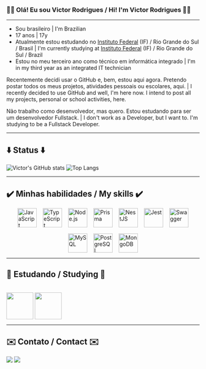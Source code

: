 ### 👋👑 Olá! Eu sou Victor Rodrigues / Hi! I'm Victor Rodrigues 👋👑

<hr>

- Sou brasileiro  |  I'm Brazilian
- 17 anos  |  17y
- Atualmente estou estudando no [Instituto Federal](https://ifrs.edu.br) (IF) / Rio Grande do Sul / Brasil  |  I'm currently studying at [Instituto Federal](https://ifrs.edu.br) (IF) / Rio Grande do Sul / Brazil
- Estou no meu terceiro ano como técnico em informática integrado  |  I'm in my third year as an integrated IT technician

Recentemente decidi usar o GitHub e, bem, estou aqui agora. Pretendo postar todos os meus projetos, atividades pessoais ou escolares, aqui.  |  I recently decided to use GitHub and well, I'm here now. I intend to post all my projects, personal or school activities, here.

Não trabalho como desenvolvedor, mas quero. Estou estudando para ser um desenvolvedor Fullstack.  |  I don't work as a Developer, but I want to. I'm studying to be a Fullstack Developer.

<hr>

## ⬇️ Status ⬇️

![Victor's GitHub stats](https://github-readme-stats.vercel.app/api?username=VictorRodrigues0&show_icons=true&theme=tokyonight)
![Top Langs](https://github-readme-stats.vercel.app/api/top-langs/?username=VictorRodrigues0&layout=compact&theme=tokyonight)


<hr>

## ✔️ Minhas habilidades / My skills ✔️

<div style="display: flex; gap: 16px; justify-content: center; flex-wrap: wrap; align-items: center;">
  <img alt="JavaScript" width="50" src="https://cdn.jsdelivr.net/gh/devicons/devicon/icons/javascript/javascript-original.svg" />
  <img alt="TypeScript" width="50" src="https://cdn.jsdelivr.net/gh/devicons/devicon/icons/typescript/typescript-original.svg" />
  <img alt="Node.js" width="50" src="https://cdn.jsdelivr.net/gh/devicons/devicon/icons/nodejs/nodejs-original.svg" />
  <img alt="Prisma" width="50" src="https://cdn.jsdelivr.net/gh/devicons/devicon/icons/prisma/prisma-original.svg" />
  <img alt="NestJS" width="50" src="https://cdn.jsdelivr.net/gh/devicons/devicon/icons/nestjs/nestjs-plain.svg" />
  <img alt="Jest" width="50" src="https://cdn.jsdelivr.net/gh/devicons/devicon/icons/jest/jest-plain.svg" />
  <img alt="Swagger" width="50" src="https://cdn.jsdelivr.net/gh/devicons/devicon/icons/swagger/swagger-original.svg" />
  <img alt="MySQL" width="50" src="https://cdn.jsdelivr.net/gh/devicons/devicon/icons/mysql/mysql-original.svg" />
  <img alt="PostgreSQL" width="50" src="https://cdn.jsdelivr.net/gh/devicons/devicon/icons/postgresql/postgresql-original.svg" />
  <img alt="MongoDB" width="50" src="https://cdn.jsdelivr.net/gh/devicons/devicon/icons/mongodb/mongodb-original.svg" />
</div>

<hr>

## 📖 Estudando / Studying 📖

<div style="display: inline_block"><br>
  
<img align="center" src="https://cdn.jsdelivr.net/gh/devicons/devicon@latest/icons/react/react-original.svg" width="70" />
<img align="center" src="https://cdn.jsdelivr.net/gh/devicons/devicon@latest/icons/nextjs/nextjs-original.svg" width="70" />
          
</div>
          <hr>

## ✉️ Contato / Contact ✉️

<div>

<a href="mailto:vs533036@gmail.com" target="_blank"><img src="https://img.shields.io/badge/-Gmail-%23333?style=for-the-badge&logo=gmail&logoColor=white" target="_blank"></a>
<a href="https://www.linkedin.com/in/victor-silva-antunes-rodrigues-1b04a1270/" target="_blank"><img src="https://img.shields.io/badge/-LinkedIn-%230077B5?style=for-the-badge&logo=linkedin&logoColor=white" target="_blank"></a>


</div>

